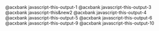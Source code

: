 @acxbank javascript-this-output-1
@acxbank javascript-this-output-3
@acxbank javascript-this&new2
@acxbank javascript-this-output-4
@acxbank javascript-this-output-5
@acxbank javascript-this-output-6
@acxbank javascript-this-output-9
@acxbank javascript-this-output-10



